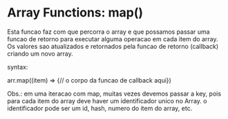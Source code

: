 # Array Functions: map()

Esta funcao faz com que percorra o array e que possamos passar uma funcao de retorno para executar alguma operacao em cada item do array. Os valores sao atualizados e retornados pela funcao de retorno (callback) criando um novo array.

syntax: 

arr.map((item) => {// o corpo da funcao de callback aqui})

Obs.: em uma iteracao com map, muitas vezes devemos passar a key, pois para cada item do array deve haver um identificador unico no Array. o identificador pode ser um id, hash, numero do item do array, etc.